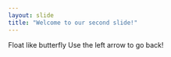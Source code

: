 ```yaml
---
layout: slide
title: "Welcome to our second slide!"
---
```


Float like butterfly
Use the left arrow to go back!
